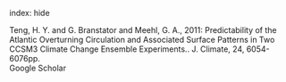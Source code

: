 index: hide

<div class="Citation">

  <div class="Citation-body">
    <div class="Citation-text">Teng, H. Y. and G. Branstator and Meehl, G. A., 2011: Predictability of the Atlantic Overturning Circulation and Associated Surface Patterns in Two CCSM3 Climate Change Ensemble Experiments.. <span class="Article-journal">J. Climate, </span><span class="Article-volume">24, </span>6054-6076pp.</div>
    <div class="Citation-links">
      <div class="CitationLink" data-href="https://scholar.google.com/scholar?q=Predictability+of+the+Atlantic+Overturning+Circulation+and+Associated+Surface+Patterns+in+Two+CCSM3+Climate+Change+Ensemble+Experiments.">
        <div class="CitationLink-icon CitationLink-Scholar"></div>
        <div class="CitationLink-text">Google Scholar</div>
      </div>
    </div>
  </div>
</div>


<div class="Citation-copy">

</div>